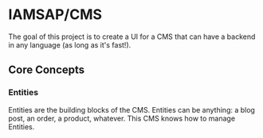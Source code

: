 # IAMSAP/CMS

The goal of this project is to create a UI for a CMS that can have a backend in any language (as long as it's fast!). 

## Core Concepts

### Entities
Entities are the building blocks of the CMS. Entities can be anything: a blog post, an order, a product, whatever. This CMS knows how to manage Entities.